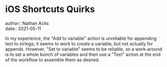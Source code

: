 # iOS Shortcuts Quirks

author:: Nathan Acks  
date:: 2021-05-11

In my experience, the "Add to variable" action is unreliable for appending text to strings; it seems to work to *create* a variable, but not actually for appends. However, "Set to variable" seems to be reliable, so a work-around is to set a whole bunch of variables and then use a "Text" action at the end of the workflow to assemble them as desired.
